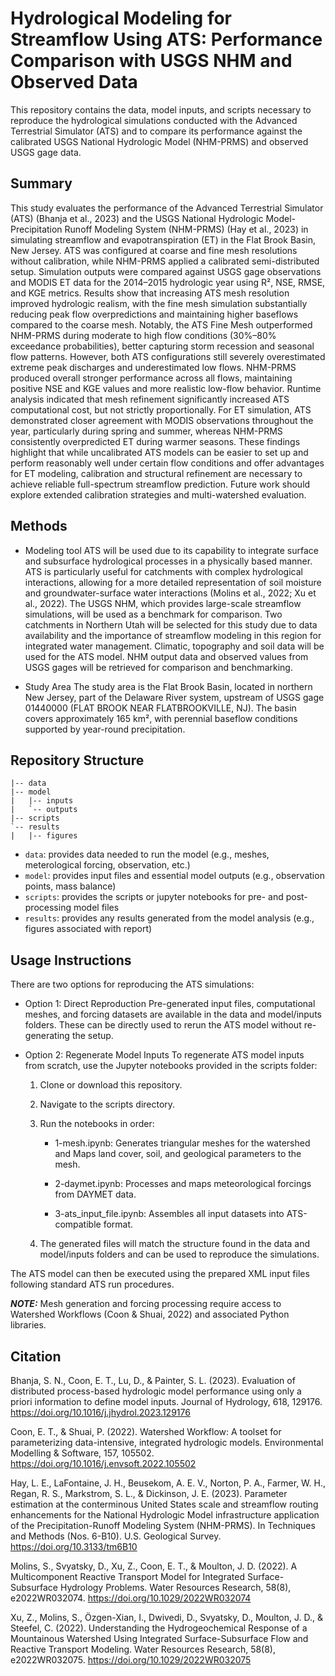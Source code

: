 # Hydrological Modeling for Streamflow Using ATS: Performance Comparison with USGS NHM and Observed Data
This repository contains the data, model inputs, and scripts necessary to reproduce the hydrological simulations conducted with the Advanced Terrestrial Simulator (ATS) and to compare its performance against the calibrated USGS National Hydrologic Model (NHM-PRMS) and observed USGS gage data.

## Summary
This study evaluates the performance of the Advanced Terrestrial Simulator (ATS) (Bhanja et al., 2023) and the USGS National Hydrologic Model-Precipitation Runoff Modeling System (NHM-PRMS) (Hay et al., 2023) in simulating streamflow and evapotranspiration (ET) in the Flat Brook Basin, New Jersey. ATS was configured at coarse and fine mesh resolutions without calibration, while NHM-PRMS applied a calibrated semi-distributed setup. Simulation outputs were compared against USGS gage observations and MODIS ET data for the 2014–2015 hydrologic year using R², NSE, RMSE, and KGE metrics. Results show that increasing ATS mesh resolution improved hydrologic realism, with the fine mesh simulation substantially reducing peak flow overpredictions and maintaining higher baseflows compared to the coarse mesh. Notably, the ATS Fine Mesh outperformed NHM-PRMS during moderate to high flow conditions (30%–80% exceedance probabilities), better capturing storm recession and seasonal flow patterns. However, both ATS configurations still severely overestimated extreme peak discharges and underestimated low flows. NHM-PRMS produced overall stronger performance across all flows, maintaining positive NSE and KGE values and more realistic low-flow behavior. Runtime analysis indicated that mesh refinement significantly increased ATS computational cost, but not strictly proportionally. For ET simulation, ATS demonstrated closer agreement with MODIS observations throughout the year, particularly during spring and summer, whereas NHM-PRMS consistently overpredicted ET during warmer seasons. These findings highlight that while uncalibrated ATS models can be easier to set up and perform reasonably well under certain flow conditions and offer advantages for ET modeling, calibration and structural refinement are necessary to achieve reliable full-spectrum streamflow prediction. Future work should explore extended calibration strategies and multi-watershed evaluation. 

## Methods
- Modeling tool
ATS will be used due to its capability to integrate surface and subsurface hydrological processes in a physically based manner. ATS is particularly useful for catchments with complex hydrological interactions, allowing for a more detailed representation of soil moisture and groundwater-surface water interactions (Molins et al., 2022; Xu et al., 2022). The USGS NHM, which provides large-scale streamflow simulations, will be used as a benchmark for comparison. Two catchments in Northern Utah will be selected for this study due to data availability and the importance of streamflow modeling in this region for integrated water management. Climatic, topography and soil data will be used for the ATS model. NHM output data and observed values from USGS gages will be retrieved for comparison and benchmarking. 

- Study Area
The study area is the Flat Brook Basin, located in northern New Jersey, part of the Delaware River system, upstream of USGS gage 01440000 (FLAT BROOK NEAR FLATBROOKVILLE, NJ). The basin covers approximately 165 km², with perennial baseflow conditions supported by year-round precipitation.

## Repository Structure
```
|-- data
|-- model
|   |-- inputs
|   `-- outputs
|-- scripts
`-- results
|   |-- figures
```
- `data`: provides data needed to run the model (e.g., meshes, meterological forcing, observation, etc.)
- `model`: provides input files and essential model outputs (e.g., observation points, mass balance)
- `scripts`: provides the scripts or jupyter notebooks for pre- and post- processing model files
- `results`: provides any results generated from the model analysis (e.g., figures associated with report)

## Usage Instructions

There are two options for reproducing the ATS simulations:

* Option 1: Direct Reproduction
    Pre-generated input files, computational meshes, and forcing datasets are available in the data and model/inputs folders. These can be directly used to rerun the ATS model without re-generating the setup.

* Option 2: Regenerate Model Inputs
    To regenerate ATS model inputs from scratch, use the Jupyter notebooks provided in the scripts folder:

    1. Clone or download this repository.

    2. Navigate to the scripts directory.

    3. Run the notebooks in order:

        * 1-mesh.ipynb: Generates triangular meshes for the watershed and Maps land cover, soil, and geological parameters to the mesh.

        * 2-daymet.ipynb: Processes and maps meteorological forcings from DAYMET data.

        * 3-ats_input_file.ipynb: Assembles all input datasets into ATS-compatible format.

    4. The generated files will match the structure found in the data and model/inputs folders and can be used to reproduce the simulations.

The ATS model can then be executed using the prepared XML input files following standard ATS run procedures.

**_NOTE:_** Mesh generation and forcing processing require access to Watershed Workflows (Coon & Shuai, 2022) and associated Python libraries.

## Citation

Bhanja, S. N., Coon, E. T., Lu, D., & Painter, S. L. (2023). Evaluation of distributed process-based hydrologic model performance using only a priori information to define model inputs. Journal of Hydrology, 618, 129176. https://doi.org/10.1016/j.jhydrol.2023.129176

Coon, E. T., & Shuai, P. (2022). Watershed Workflow: A toolset for parameterizing data-intensive, integrated hydrologic models. Environmental Modelling & Software, 157, 105502. https://doi.org/10.1016/j.envsoft.2022.105502

Hay, L. E., LaFontaine, J. H., Beusekom, A. E. V., Norton, P. A., Farmer, W. H., Regan, R. S., Markstrom, S. L., & Dickinson, J. E. (2023). Parameter estimation at the conterminous United States scale and streamflow routing enhancements for the National Hydrologic Model infrastructure application of the Precipitation-Runoff Modeling System (NHM-PRMS). In Techniques and Methods (Nos. 6-B10). U.S. Geological Survey. https://doi.org/10.3133/tm6B10

Molins, S., Svyatsky, D., Xu, Z., Coon, E. T., & Moulton, J. D. (2022). A Multicomponent Reactive Transport Model for Integrated Surface-Subsurface Hydrology Problems. Water Resources Research, 58(8), e2022WR032074. https://doi.org/10.1029/2022WR032074

Xu, Z., Molins, S., Özgen-Xian, I., Dwivedi, D., Svyatsky, D., Moulton, J. D., & Steefel, C. (2022). Understanding the Hydrogeochemical Response of a Mountainous Watershed Using Integrated Surface-Subsurface Flow and Reactive Transport Modeling. Water Resources Research, 58(8), e2022WR032075. https://doi.org/10.1029/2022WR032075


